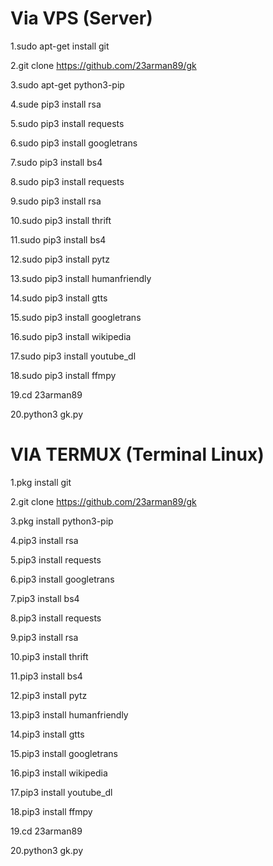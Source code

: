 Via VPS (Server)
================

1.sudo apt-get install git

2.git clone https://github.com/23arman89/gk

3.sudo apt-get python3-pip

4.sude pip3 install rsa

5.sudo pip3 install requests

6.sudo pip3 install googletrans

7.sudo pip3 install bs4

8.sudo pip3 install requests 

9.sudo pip3 install rsa

10.sudo pip3 install thrift

11.sudo pip3 install bs4

12.sudo pip3 install pytz 

13.sudo pip3 install humanfriendly 

14.sudo pip3 install gtts

15.sudo pip3 install googletrans

16.sudo pip3 install wikipedia

17.sudo pip3 install youtube_dl

18.sudo pip3 install ffmpy

19.cd 23arman89

20.python3 gk.py



VIA TERMUX (Terminal Linux)
===========================

1.pkg install git

2.git clone https://github.com/23arman89/gk

3.pkg install python3-pip

4.pip3 install rsa

5.pip3 install requests

6.pip3 install googletrans

7.pip3 install bs4

8.pip3 install requests 

9.pip3 install rsa

10.pip3 install thrift

11.pip3 install bs4

12.pip3 install pytz

13.pip3 install humanfriendly

14.pip3 install gtts

15.pip3 install googletrans

16.pip3 install wikipedia

17.pip3 install youtube_dl

18.pip3 install ffmpy

19.cd 23arman89

20.python3 gk.py
